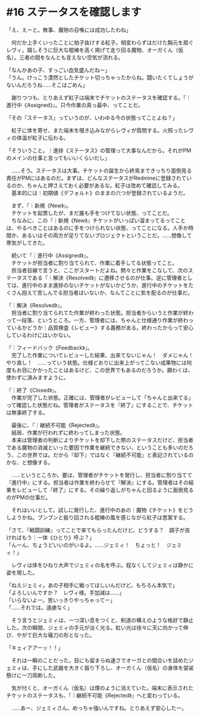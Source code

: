 # #16 ステータスを確認します

「え、えーと。無事、魔物の召喚には成功したわね」

　何だか上手くいったことに拍子抜けする紅子。相変わらずはだけた胸元を扇ぐレヴィ。嬉しそうに巨大な棍棒を高く掲げて走り回る魔物、オーガくん（仮名）。三者の間をなんとも言えない空気が流れる。

「なんかあの子、すっごい血気盛んだねー」  
「うん。けっこう漠然としたチケット切っちゃったからね。闘いたくてしょうがないんだろうね……そこはごめん」

　謝りつつも、とりあえず紅子は端末でチケットのステータスを確認する。『｜進行中《Assigned》』。只今作業の真っ最中、ってことだ。

「その『ステータス』っていうのが、いわゆる今の状態ってことよね？」

　紅子に体を寄せ、また端末を覗き込みながらレヴィが質問する。火照ったレヴィの体温が紅子に伝わる。

「そういうこと。｜進捗《ステータス》の管理って大事なんだから。それがPMのメインの仕事と言ってもいいくらいだし」

　……そう。ステータスは大事。チケットの誕生から終焉まできっちり面倒見る責任がPMにはあるのだ。まずは、どんなステータスがRedmineに登録されているのか、ちゃんと押さえておく必要があるな。紅子は改めて確認してみる。  
　基本的には｜初期値《デフォルト》のままの六つが登録されているようだ。


　まず、『｜新規《New》』。  
　チケットを起票したが、まだ誰も手をつけてない状態、ってことだ。  
　ちなみに、この『｜新規《New》』チケットがいっぱい溜まってるってことは、やるべきことはあるのに手をつけられない状態、ってことになる。人手か時間か、あるいはその両方が足りてないプロジェクトということだ。……想像して寒気がしてきた。

　続いて『｜進行中《Assigned》』。  
　チケットが担当者に割り当てられて、作業に着手してる状態ってこと。  
　担当者目線で言うと、ここがスタートだよね。黙々と作業をこなして、次のステータスである『｜解決《Resolved》』に遷移させるのが仕事。逆に管理者としては、進行中のまま進捗のないチケットがないかどうか、進行中のチケットをたくさん抱えて苦しんでる担当者はいないか、なんてことに気を配るのが仕事だ。

『｜解決《Resolved》』。  
　担当者に割り当てられてた作業が終わった状態。担当者からいうと作業が終わって一段落、というところ。一方、管理者には、ちゃんと仕様通り作業が終わっているかどうか｜品質検査《レビュー》する義務がある。終わったからって安心しているわけにはいかない。

『｜フィードバック《Feedback》』。  
　完了した作業についてレビューした結果、出来てないじゃん！　ダメじゃん！　やり直し！　……っていう状態。仕様どおりに出来上がってこない成果物には何度もお目にかかったことはあるけど、この世界でもあるのだろうか。願わくは、使わずに済みますように。

『｜終了《Closed》』。  
　作業が完了した状態。正確には、管理者がレビューして「ちゃんと出来てる」って確認した状態だね。管理者がステータスを『終了』にすることで、チケットは無事終了する。

　最後に、『｜継続不可能《Rejected》』。  
　結局、作業が行われずに終わってしまった状態。  
　本来は管理者の判断によりチケットを却下した際のステータスだけど、担当者である魔物の消滅といった要因で作業を継続できない、ということも多いのだろう、この世界では。だから『却下』ではなく『継続不可能』と表記されているのかな、と想像する。


　……というところか。要は、管理者がチケットを発行し、担当者に割り当てて『進行中』にする。担当者は作業を終わらせて『解決』にする。管理者はその結果をレビューして『終了』にする。その繰り返しがちゃんと回るように面倒見るのがPMの仕事だ。

　それはいいとして。試しに発行した、進行中のあの｜魔物《チケット》をどうしようかね。ブンブンと振り回される棍棒の風を感じながら紅子は思案する。

「さて、『戦闘訓練』ってことで来てもらったんだけど。どうする？　調子が良ければもう｜一体《ひとり》呼ぶ？」  
「んーん、ちょうどいいのがいるよ。……ジェミィ！　ちょっと！　ジェミィ！」

　レヴィは体をひねり大声でジェミィの名を呼ぶ。程なくしてジェミィは静かに姿を現した。

「ねえジェミィ。あの子相手に戦ってほしいんだけど。もちろん本気で」  
「よろしいんですか？　レヴィ様。手加減は……」  
「いらないよー。思いっきりやっちゃってー」  
「……それでは。遠慮なく」

　そう言うとジェミィは、一つ深い息をつくと、剣道の構えのような格好で静止した。次の瞬間、ジェミィの手元が淡く光る。紅い光は徐々に天に向かって伸び、やがて巨大な薙刀の形となった。

「キェィアアーッ！！」

　それは一瞬のことだった。目にも留まらぬ速さでオーガとの間合いを詰めたジェミィは、手にした武器を大きく振り下ろし、オーガくん（仮名）の身体を袈裟懸けに一刀両断した。

　気が付くと、オーガくん（仮名）は煙のように消えていた。端末に表示されたチケットのステータスも、『｜継続不可能《Rejected》』へと変わっている。

　……あー、ジェミィさん、めっちゃ強いんですね。とりあえず安心したー。
